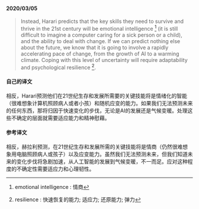 #### 2020/03/05

> Instead, Harari predicts that the key skills they need to survive and thrive in the 21st century will be emotional intelligence [^1] (it is still difficult to imagine a computer caring for a sick person or a child), and the ability to deal with change. If we can predict nothing else about the future, we know that it is going to involve a rapidly accelerating pace of change, from the growth of AI to a warming climate. Coping with this level of uncertainty will require adaptability and psychological resilience [^2].



#### 自己的译文

相反，Harari预测他们在21世纪生存和发展所需要的关键技能将是情绪化的智能（很难想象计算机照顾病人或者小孩）和随机应变的能力。如果我们无法预测未来的任何东西，那将归因于快速变化的步伐，无论是AI的发展还是气候变暖。处理这些不确定的层面就需要适应能力和精神慰藉。



#### 参考译文

相反，赫拉利预测，在21世纪生存和发展所需的关键技能将是情商（仍然很难想象用电脑照顾病人或孩子）以及应变能力。虽然我们无法预测未来，但我们知道未来的变化步伐将急剧加速，从人工智能的发展到气候变暖，不一而足。应对这种程度的不确定性需要适应力和心理韧性。



[^1]: emotional intelligence : 情商
[^2]: resilience : 快速恢复的能力; 适应力; 还原能力; 弹力